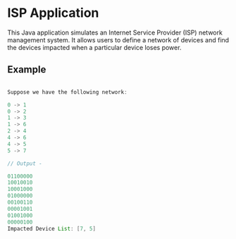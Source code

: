 # ISP Application

This Java application simulates an Internet Service Provider (ISP) network management system. It allows users to define a network of devices and find the devices impacted when a particular device loses power.

## Example

``` java

Suppose we have the following network:

0 -> 1
0 -> 2
1 -> 3
1 -> 6
2 -> 4
4 -> 6
4 -> 5
5 -> 7

// Output - 

01100000
10010010
10001000
01000000
00100110
00001001
01001000
00000100
Impacted Device List: [7, 5]

```